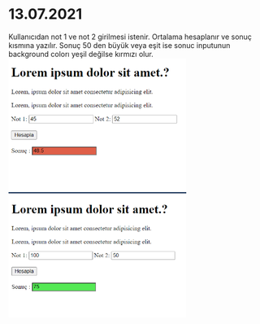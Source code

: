 # 13.07.2021
Kullanıcıdan not 1 ve not 2 girilmesi istenir. Ortalama hesaplanır ve sonuç kısmına yazılır. Sonuç  50 den büyük veya eşit ise  sonuc inputunun background colorı  yeşil değilse kırmızı olur.
<br/>
<img src="img1.PNG" alt="" width="350">
<img src="img2.PNG" alt="" width="350">

